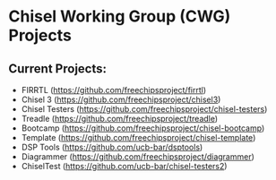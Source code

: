 # Chisel Working Group (CWG) Projects

## Current Projects:
- FIRRTL (https://github.com/freechipsproject/firrtl)
- Chisel 3 (https://github.com/freechipsproject/chisel3)
- Chisel Testers (https://github.com/freechipsproject/chisel-testers)
- Treadle (https://github.com/freechipsproject/treadle)
- Bootcamp (https://github.com/freechipsproject/chisel-bootcamp)
- Template (https://github.com/freechipsproject/chisel-template)
- DSP Tools (https://github.com/ucb-bar/dsptools)
- Diagrammer (https://github.com/freechipsproject/diagrammer)
- ChiselTest (https://github.com/ucb-bar/chisel-testers2)
